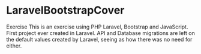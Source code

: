 # LaravelBootstrapCover
Exercise
This is an exercise using PHP Laravel, Bootstrap and JavaScript. First project ever created in Laravel.
API and Database migrations are left on the default values created by Laravel, seeing as how there was no need for either.
